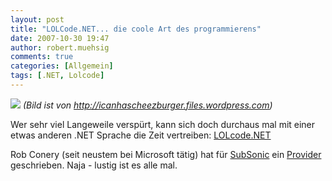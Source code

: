 ```yaml
---
layout: post
title: "LOLCode.NET... die coole Art des programmierens"
date: 2007-10-30 19:47
author: robert.muehsig
comments: true
categories: [Allgemein]
tags: [.NET, Lolcode]
---
```

<img src="http://icanhascheezburger.files.wordpress.com/2007/04/im-in-ur-documintz-insidertradin.jpg" />
<em>(Bild ist von </em><a href="http://icanhascheezburger.files.wordpress.com/"><em>http://icanhascheezburger.files.wordpress.com</em></a><em>)</em>

Wer sehr viel Langeweile verspürt, kann sich doch durchaus mal mit einer etwas anderen .NET Sprache die Zeit vertreiben: <a href="http://lolcode.com/implementations/lolcode.net">LOLcode.NET</a>

Rob Conery (seit neustem bei Microsoft tätig) hat für <a href="http://subsonicproject.com/">SubSonic</a> ein <a href="http://blog.wekeroad.com/2007/10/26/new-subsonic-provider-lolcodenet/">Provider</a> geschrieben. Naja - lustig ist es alle mal.
